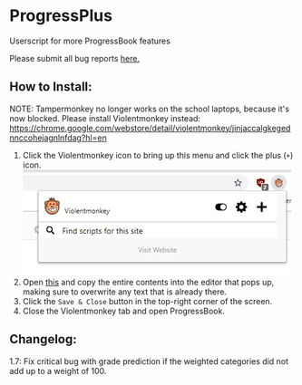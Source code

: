 # ProgressPlus
Userscript for more ProgressBook features

Please submit all bug reports [here.](https://github.com/brianush1/progressplus/issues/new)

## How to Install:
NOTE: Tampermonkey no longer works on the school laptops, because it's now blocked. Please install Violentmonkey instead: https://chrome.google.com/webstore/detail/violentmonkey/jinjaccalgkegednnccohejagnlnfdag?hl=en

1. Click the Violentmonkey icon to bring up this menu and click the plus (`+`) icon.
![Step 1](https://raw.githubusercontent.com/brianush1/progressplus/master/images/violentmonkey.png)
2. Open [this](https://raw.githubusercontent.com/brianush1/progressplus/master/script.js) and copy the entire contents into the editor that pops up, making sure to overwrite any text that is already there.
3. Click the `Save & Close` button in the top-right corner of the screen.
4. Close the Violentmonkey tab and open ProgressBook.

## Changelog:

1.7: Fix critical bug with grade prediction if the weighted categories did not add up to a weight of 100.
